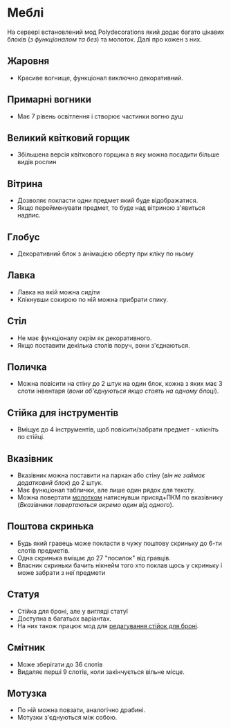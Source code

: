 # Меблі

На сервері встановлений мод Polydecorations який додає багато цікавих блоків (*з функціоналом та без*) та молоток. Далі про кожен з них.

## Жаровня

- Красиве вогнище, функціонал виключно декоративний.

## Примарні вогники

- Має 7 рівень освітлення і створює частинки вогню душ

## Великий квітковий горщик

- Збільшена версія квіткового горщика в яку можна посадити більше видів рослин

## Вітрина

- Дозволяє покласти одни предмет який буде відображатися.
- Якщо перейменувати предмет, то буде над вітриною з'явиться надпис.

## Глобус

- Декоративний блок з анімацією оберту при кліку по ньому

## Лавка

- Лавка на якій можна сидіти
- Клікнувши сокирою по ній можна прибрати спику.

## Стіл

- Не має функціоналу окрім як декоративного.
- Якщо поставити декілька столів поруч, вони з'єднаються.

## Поличка

- Можна повісити на стіну до 2 штук на один блок, кожна з яких має 3 слоти інвентаря (*вони об'єднуються якщо стоять на одному блоці*).

## Стійка для інструментів

- Вміщує до 4 інструментів, щоб повісити/забрати предмет - клікніть по стійці.

## Вказівник

- Вказівник можна поставити на паркан або стіну (*він не займає додатковий блок*) до 2 штук. 
- Має функціонал таблички, але лише один рядок для тексту.
- Можна повертати [молотком](/mechanics/polydecorations/hammer.md) натиснувши присяд+ПКМ по вказівнику (*Вказівники повертаються окремо один від одного*).

## Поштова скринька

- Будь який гравець може покласти в чужу поштову скриньку до 6-ти слотів предметів.
- Одна скринька вміщає до 27 "посилок" від гравців.  
- Власник скриньки бачить нікнейм того хто поклав щось у скриньку і може забрати з неї предмети

## Статуя

- Стійка для броні, але у вигляді статуї
- Доступна в багатьох варіантах.
- На них також працює мод для [редагування стійок для броні](/mechanics/armorstand-editor.md).

## Смітник

- Може зберігати до 36 слотів
- Видаляє перші 9 слотів, коли закінчується вільне місце.

## Мотузка

- По ній можна повзати, аналогічно драбині.
- Мотузки з'єднуються між собою.
